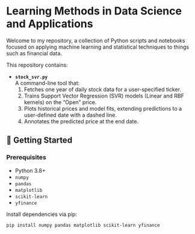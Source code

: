 # Learning Methods in Data Science and Applications

Welcome to my repository, a collection of Python scripts and notebooks focused on applying machine learning and statistical techniques to things such as financial data.  

This repository contains:

- **`stock_svr.py`**  
  A command-line tool that:
  1. Fetches one year of daily stock data for a user-specified ticker.  
  2. Trains Support Vector Regression (SVR) models (Linear and RBF kernels) on the “Open” price.  
  3. Plots historical prices and model fits, extending predictions to a user-defined date with a dashed line.  
  4. Annotates the predicted price at the end date.

## 🚀 Getting Started

### Prerequisites

- Python 3.8+  
- `numpy`  
- `pandas`  
- `matplotlib`  
- `scikit-learn`  
- `yfinance`

Install dependencies via pip:

```bash
pip install numpy pandas matplotlib scikit-learn yfinance
